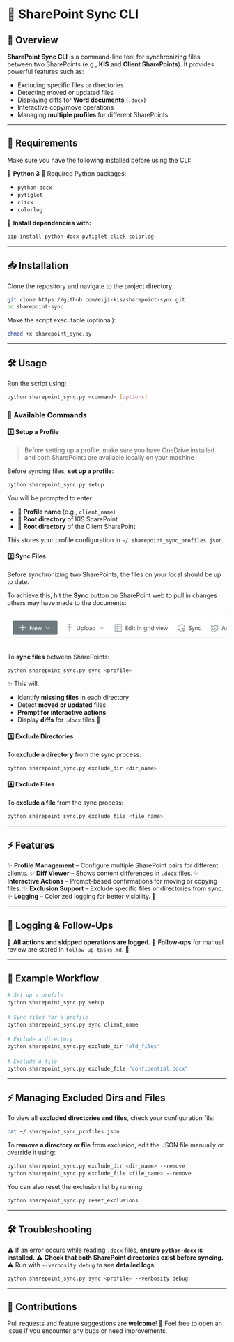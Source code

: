 

# 🚀 SharePoint Sync CLI

## 🌟 Overview
**SharePoint Sync CLI** is a command-line tool for synchronizing files between two SharePoints (e.g., **KIS** and **Client SharePoints**). It provides powerful features such as:

- Excluding specific files or directories
- Detecting moved or updated files
- Displaying diffs for **Word documents** (`.docx`)
- Interactive copy/move operations
- Managing **multiple profiles** for different SharePoints

---

## 🔧 Requirements
Make sure you have the following installed before using the CLI:

🔹 **Python 3**
🔹 Required Python packages:
  - `python-docx`
  - `pyfiglet`
  - `click`
  - `colorlog`

📌 **Install dependencies with:**
```sh
pip install python-docx pyfiglet click colorlog
```

---

## 📥 Installation
Clone the repository and navigate to the project directory:
```sh
git clone https://github.com/eiji-kis/sharepoint-sync.git
cd sharepoint-sync
```
Make the script executable (optional):
```sh
chmod +x sharepoint_sync.py
```

---

## 🛠️ Usage
Run the script using:
```sh
python sharepoint_sync.py <command> [options]
```

### 🔹 Available Commands

#### 1️⃣ **Setup a Profile**

> Before setting up a profile, make sure you have OneDrive installed and both SharePoints are avaliable locally on your machine

Before syncing files, **set up a profile**:
```sh
python sharepoint_sync.py setup
```
You will be prompted to enter:
- 📌 **Profile name** (e.g., `client_name`)
- 📌 **Root directory** of KIS SharePoint
- 📌 **Root directory** of the Client SharePoint

This stores your profile configuration in `~/.sharepoint_sync_profiles.json`.

#### 2️⃣ **Sync Files**

Before synchronizing two SharePoints, the files on your local should be up to date.

To achieve this, hit the **Sync** button on SharePoint web to pull in changes others may have made to the documents:

![alt text](/img/sync.png)

To **sync files** between SharePoints:
```sh
python sharepoint_sync.py sync <profile>
```
✨ This will:
- Identify **missing files** in each directory
- Detect **moved or updated** files
- **Prompt for interactive actions**
- Display **diffs** for `.docx` files 📄

#### 3️⃣ **Exclude Directories**
To **exclude a directory** from the sync process:
```sh
python sharepoint_sync.py exclude_dir <dir_name>
```

#### 4️⃣ **Exclude Files**
To **exclude a file** from the sync process:
```sh
python sharepoint_sync.py exclude_file <file_name>
```

---

## ⚡ Features
✨ **Profile Management** – Configure multiple SharePoint pairs for different clients.
✨ **Diff Viewer** – Shows content differences in `.docx` files.
✨ **Interactive Actions** – Prompt-based confirmations for moving or copying files.
✨ **Exclusion Support** – Exclude specific files or directories from sync.
✨ **Logging** – Colorized logging for better visibility. 🎨

---

## 📝 Logging & Follow-Ups
🔹 **All actions and skipped operations are logged.**
🔹 **Follow-ups** for manual review are stored in `follow_up_tasks.md`. 📜

---

## 🎯 Example Workflow
```sh
# Set up a profile
python sharepoint_sync.py setup

# Sync files for a profile
python sharepoint_sync.py sync client_name

# Exclude a directory
python sharepoint_sync.py exclude_dir "old_files"

# Exclude a file
python sharepoint_sync.py exclude_file "confidential.docx"
```

---

## ⚡ Managing Excluded Dirs and Files
To view all **excluded directories and files**, check your configuration file:
```sh
cat ~/.sharepoint_sync_profiles.json
```

To **remove a directory or file** from exclusion, edit the JSON file manually or override it using:
```sh
python sharepoint_sync.py exclude_dir <dir_name> --remove
python sharepoint_sync.py exclude_file <file_name> --remove
```

You can also reset the exclusion list by running:
```sh
python sharepoint_sync.py reset_exclusions
```

---

## 🛠️ Troubleshooting
⚠️ If an error occurs while reading `.docx` files, **ensure `python-docx` is installed.**
⚠️ **Check that both SharePoint directories exist before syncing.**
⚠️ Run with `--verbosity debug` to see **detailed logs**:
```sh
python sharepoint_sync.py sync <profile> --verbosity debug
```

---

## 🤝 Contributions
Pull requests and feature suggestions are **welcome**! 🚀 Feel free to open an issue if you encounter any bugs or need improvements.